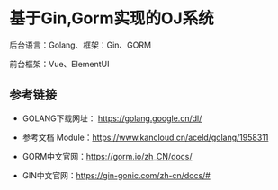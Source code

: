# 基于Gin,Gorm实现的OJ系统
后台语言：Golang、框架：Gin、GORM

前台框架：Vue、ElementUI
##  参考链接
- GOLANG下载网址： https://golang.google.cn/dl/

- 参考文档 Module：https://www.kancloud.cn/aceld/golang/1958311

- GORM中文官网：https://gorm.io/zh_CN/docs/

- GIN中文官网：https://gin-gonic.com/zh-cn/docs/#
